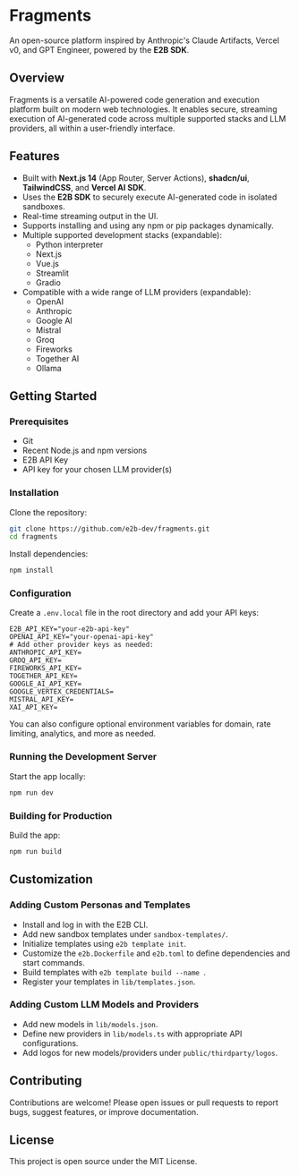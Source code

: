 # Fragments 

An open-source platform inspired by Anthropic's Claude Artifacts, Vercel v0, and GPT Engineer, powered by the **E2B SDK**.

## Overview

Fragments is a versatile AI-powered code generation and execution platform built on modern web technologies. It enables secure, streaming execution of AI-generated code across multiple supported stacks and LLM providers, all within a user-friendly interface.

## Features

- Built with **Next.js 14** (App Router, Server Actions), **shadcn/ui**, **TailwindCSS**, and **Vercel AI SDK**.
- Uses the **E2B SDK** to securely execute AI-generated code in isolated sandboxes.
- Real-time streaming output in the UI.
- Supports installing and using any npm or pip packages dynamically.
- Multiple supported development stacks (expandable):
  - Python interpreter
  - Next.js
  - Vue.js
  - Streamlit
  - Gradio
- Compatible with a wide range of LLM providers (expandable):
  - OpenAI
  - Anthropic
  - Google AI
  - Mistral
  - Groq
  - Fireworks
  - Together AI
  - Ollama

## Getting Started

### Prerequisites

- Git
- Recent Node.js and npm versions
- E2B API Key
- API key for your chosen LLM provider(s)

### Installation

Clone the repository:

```bash
git clone https://github.com/e2b-dev/fragments.git
cd fragments
```

Install dependencies:

```bash
npm install
```

### Configuration

Create a `.env.local` file in the root directory and add your API keys:

```env
E2B_API_KEY="your-e2b-api-key"
OPENAI_API_KEY="your-openai-api-key"
# Add other provider keys as needed:
ANTHROPIC_API_KEY=
GROQ_API_KEY=
FIREWORKS_API_KEY=
TOGETHER_API_KEY=
GOOGLE_AI_API_KEY=
GOOGLE_VERTEX_CREDENTIALS=
MISTRAL_API_KEY=
XAI_API_KEY=
```

You can also configure optional environment variables for domain, rate limiting, analytics, and more as needed.

### Running the Development Server

Start the app locally:

```bash
npm run dev
```

### Building for Production

Build the app:

```bash
npm run build
```

## Customization

### Adding Custom Personas and Templates

- Install and log in with the E2B CLI.
- Add new sandbox templates under `sandbox-templates/`.
- Initialize templates using `e2b template init`.
- Customize the `e2b.Dockerfile` and `e2b.toml` to define dependencies and start commands.
- Build templates with `e2b template build --name `.
- Register your templates in `lib/templates.json`.

### Adding Custom LLM Models and Providers

- Add new models in `lib/models.json`.
- Define new providers in `lib/models.ts` with appropriate API configurations.
- Add logos for new models/providers under `public/thirdparty/logos`.

## Contributing

Contributions are welcome! Please open issues or pull requests to report bugs, suggest features, or improve documentation.

## License

This project is open source under the MIT License.

